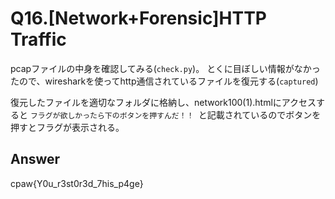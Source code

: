 # Q16.[Network+Forensic]HTTP Traffic
pcapファイルの中身を確認してみる(`check.py`)。
とくに目ぼしい情報がなかったので、wiresharkを使ってhttp通信されているファイルを復元する(`captured`)

復元したファイルを適切なフォルダに格納し、network100(1).htmlにアクセスすると
`フラグが欲しかったら下のボタンを押すんだ！！ `と記載されているのでボタンを押すとフラグが表示される。

## Answer
cpaw{Y0u_r3st0r3d_7his_p4ge}